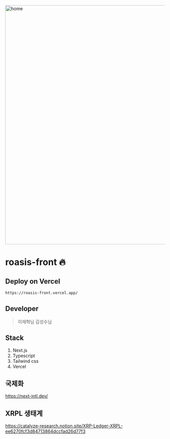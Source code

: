 <img width="1440" height="753" alt="home" src="https://github.com/user-attachments/assets/c510c9ef-9a03-4f35-9b11-d98d4b107472" />

# roasis-front 🔥

## Deploy on Vercel

```bash
https://roasis-front.vercel.app/
```

## Developer

> 이재혁님
> 김성수님

## Stack

1. Next.js
2. Typescript
3. Tailwind css
4. Vercel

## 국제화

https://next-intl.dev/

## XRPL 생태계

https://catalyze-research.notion.site/XRP-Ledger-XRPL-ee6270fcf3d84713864dccfad26d77f3
